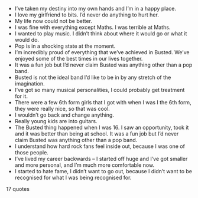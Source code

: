  - I’ve taken my destiny into my own hands and I’m in a happy place.
 - I love my girlfriend to bits. I’d never do anything to hurt her.
 - My life now could not be better.
 - I was fine with everything except Maths. I was terrible at Maths.
 - I wanted to play music. I didn’t think about where it would go or what it would do.
 - Pop is in a shocking state at the moment.
 - I’m incredibly proud of everything that we’ve achieved in Busted. We’ve enjoyed some of the best times in our lives together.
 - It was a fun job but I’d never claim Busted was anything other than a pop band.
 - Busted is not the ideal band I’d like to be in by any stretch of the imagination.
 - I’ve got so many musical personalities, I could probably get treatment for it.
 - There were a few 6th form girls that I got with when I was I the 6th form, they were really nice, so that was cool.
 - I wouldn’t go back and change anything.
 - Really young kids are into guitars.
 - The Busted thing happened when I was 16. I saw an opportunity, took it and it was better than being at school. It was a fun job but I’d never claim Busted was anything other than a pop band.
 - I understand how hard rock fans feel inside out, because I was one of those people.
 - I’ve lived my career backwards – I started off huge and I’ve got smaller and more personal, and I’m much more comfortable now.
 - I started to hate fame, I didn’t want to go out, because I didn’t want to be recognised for what I was being recognised for.

17 quotes